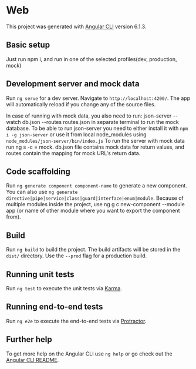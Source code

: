 # Web

This project was generated with [Angular CLI](https://github.com/angular/angular-cli) version 6.1.3.

## Basic setup
Just run npm i, and run in one of the selected profiles(dev, production, mock)

## Development server and mock data

Run `ng serve` for a dev server. Navigate to `http://localhost:4200/`. The app will automatically reload if you change any of the source files.

In case of running with mock data, you also need to run: json-server --watch db.json --routes routes.json in separate terminal to run the mock database.
To be able to run json-server you need to either install it with `npm i -g json-server` or use it from local node_modules using `node_modules/json-server/bin/index.js`
To run the server with mock data run ng s -c = mock.
db.json file contains mock data for return values, and routes contain the mapping for mock URL's return data.

## Code scaffolding

Run `ng generate component component-name` to generate a new component. You can also use `ng generate directive|pipe|service|class|guard|interface|enum|module`.
Because of multiple modules inside the project, use ng g c new-component --module app (or name of other module where you want to export the component from).

## Build

Run `ng build` to build the project. The build artifacts will be stored in the `dist/` directory. Use the `--prod` flag for a production build.

## Running unit tests

Run `ng test` to execute the unit tests via [Karma](https://karma-runner.github.io).

## Running end-to-end tests

Run `ng e2e` to execute the end-to-end tests via [Protractor](http://www.protractortest.org/).

## Further help

To get more help on the Angular CLI use `ng help` or go check out the [Angular CLI README](https://github.com/angular/angular-cli/blob/master/README.md).
